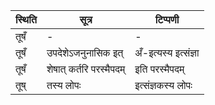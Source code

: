 | स्थिति | सूत्र | टिप्पणी |
| ----- | ------- | ------ |
| तूषँ | - | - |
| तूषँ | उपदेशेऽजनुनासिक इत् | अँ-इत्यस्य इत्संज्ञा |
| तूषँ | शेषात् कर्तरि परस्मैपदम् | इति परस्मैपदम् |
| तूष् | तस्य लोपः | इत्संज्ञकस्य लोपः |
